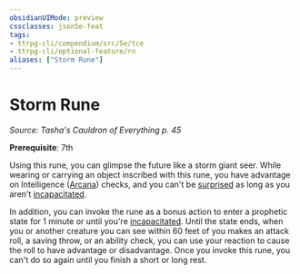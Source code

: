 ```yaml
---
obsidianUIMode: preview
cssclasses: json5e-feat
tags:
- ttrpg-cli/compendium/src/5e/tce
- ttrpg-cli/optional-feature/rn
aliases: ["Storm Rune"]
---
```

# Storm Rune
*Source: Tasha's Cauldron of Everything p. 45*  

**Prerequisite**: 7th

Using this rune, you can glimpse the future like a storm giant seer. While wearing or carrying an object inscribed with this rune, you have advantage on Intelligence ([Arcana](3-Compendium/rules/skills.md#Arcana)) checks, and you can't be [surprised](3-Compendium/rules/conditions.md#Surprised) as long as you aren't [incapacitated](3-Compendium/rules/conditions.md#Incapacitated).

In addition, you can invoke the rune as a bonus action to enter a prophetic state for 1 minute or until you're [incapacitated](3-Compendium/rules/conditions.md#Incapacitated). Until the state ends, when you or another creature you can see within 60 feet of you makes an attack roll, a saving throw, or an ability check, you can use your reaction to cause the roll to have advantage or disadvantage. Once you invoke this rune, you can't do so again until you finish a short or long rest.